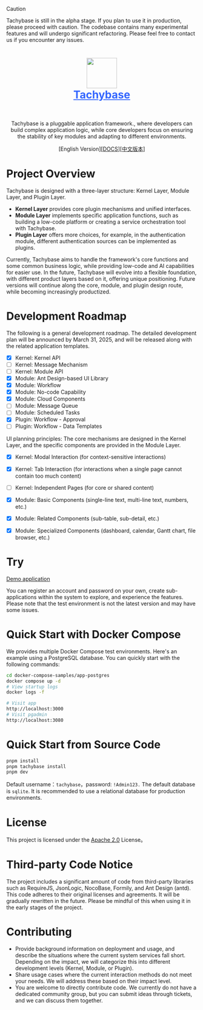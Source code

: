 > [!CAUTION]
> Tachybase is still in the alpha stage. If you plan to use it in production, please proceed with caution. The codebase contains many experimental features and will undergo significant refactoring. Please feel free to contact us if you encounter any issues.

<h1 align="center" style="border-bottom: none">
    <div>
        <a style="color:#36f" href="https://www.tachybase.com">
            <img src="https://tachybase-1321007335.cos.ap-shanghai.myqcloud.com/3733d6bd0a3376a93ba6180b32194369.png" width="80" />
            <br>
            Tachybase
        </a>
    </div>
</h1>

<br>

<p align="center">
  Tachybase is a pluggable application framework., where developers can build complex application logic, while core developers focus on ensuring the stability of key modules and adapting to different environments. 
</p>
<p align="center">
  [English Version][<a href="https://tachybase.org">DOCS</a>][<a href="./README.ZH-CN.md">中文版本</a>]
</p>

# Project Overview

Tachybase is designed with a three-layer structure: Kernel Layer, Module Layer, and Plugin Layer.

- __Kernel Layer__ provides core plugin mechanisms and unified interfaces.
- __Module Layer__ implements specific application functions, such as building a low-code platform or creating a service orchestration tool with Tachybase.
- __Plugin Layer__ offers more choices, for example, in the authentication module, different authentication sources can be implemented as plugins.

Currently, Tachybase aims to handle the framework's core functions and some common business logic, while providing low-code and AI capabilities for easier use. In the future, Tachybase will evolve into a flexible foundation, with different product layers based on it, offering unique positioning. Future versions will continue along the core, module, and plugin design route, while becoming increasingly productized.

# Development Roadmap

The following is a general development roadmap. The detailed development plan will be announced by March 31, 2025, and will be released along with the related application templates.

- [x] Kernel: Kernel API
- [ ] Kernel: Message Mechanism
- [ ] Kernel: Module API
- [x] Module: Ant Design-based UI Library
- [x] Module: Workflow
- [x] Module: No-code Capability
- [x] Module: Cloud Components
- [ ] Module: Message Queue
- [ ] Module: Scheduled Tasks
- [x] Plugin: Workflow - Approval
- [ ] Plugin: Workflow - Data Templates

UI planning principles: The core mechanisms are designed in the Kernel Layer, and the specific components are provided in the Module Layer.

- [x] Kernel: Modal Interaction (for context-sensitive interactions)
- [x] Kernel: Tab Interaction (for interactions when a single page cannot contain too much content)
- [ ] Kernel: Independent Pages (for core or shared content)
- [x] Module: Basic Components (single-line text, multi-line text, numbers, etc.)
- [x] Module: Related Components (sub-table, sub-detail, etc.)
- [x] Module: Specialized Components (dashboard, calendar, Gantt chart, file browser, etc.)


# Try

[Demo application](https://demos.tachybase.com/) 

You can register an account and password on your own, create sub-applications within the system to explore, and experience the features. Please note that the test environment is not the latest version and may have some issues.

# Quick Start with Docker Compose

We provides multiple Docker Compose test environments. Here's an example using a PostgreSQL database. You can quickly start with the following commands:

```bash 
cd docker-compose-samples/app-postgres
docker compose up -d
# View startup logs
docker logs -f

# Visit app
http://localhost:3000
# Visit pgadmin
http://localhost:3080
```

# Quick Start from Source Code

```bash 
pnpm install
pnpm tachybase install
pnpm dev
```

Default username：`tachybase`，password: `!Admin123.`
The default database is `sqlite`. It is recommended to use a relational database for production environments.

# License

This project is licensed under the [Apache 2.0](LICENSE) License。

# Third-party Code Notice

The project includes a significant amount of code from third-party libraries such as RequireJS, JsonLogic, NocoBase, Formily, and Ant Design (antd). This code adheres to their original licenses and agreements. It will be gradually rewritten in the future. Please be mindful of this when using it in the early stages of the project.

# Contributing

- Provide background information on deployment and usage, and describe the situations where the current system services fall short. Depending on the impact, we will categorize this into different development levels (Kernel, Module, or Plugin).
- Share usage cases where the current interaction methods do not meet your needs. We will address these based on their impact level.
- You are welcome to directly contribute code. We currently do not have a dedicated community group, but you can submit ideas through tickets, and we can discuss them together.
